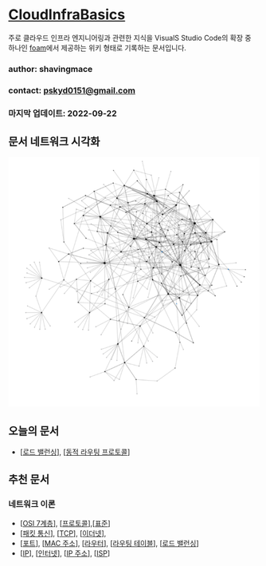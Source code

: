 # [CloudInfraBasics](https://shavingmace.github.io/CloudInfraBasics/)

주로 클라우드 인프라 엔지니어링과 관련한 지식을 VisualS Studio Code의 확장 중 하나인 [foam](https://foambubble.github.io/foam/)에서 제공하는 위키 형태로 기록하는 문서입니다. 

### author: shavingmace
### contact: pskyd0151@gmail.com
### 마지막 업데이트: 2022-09-22

## 문서 네트워크 시각화
![타이틀 이미지](./attachments/2022-09-22-16-23-16.png)

## 오늘의 문서 
- [[로드 밸런싱]], [[동적 라우팅 프로토콜]] 

## 추천 문서

### 네트워크 이론 
- [[OSI 7계층]], [[프로토콜]],[[표준]]
- [[패킷 통신]], [[TCP]], [[이더넷]], 
- [[포트]], [[MAC 주소]], [[라우터]], [[라우팅 테이블]], [[로드 밸런싱]]
- [[IP]], [[인터넷]], [[IP 주소]], [[ISP]]


[//begin]: # "Autogenerated link references for markdown compatibility"
[로드 밸런싱]: <docs/로드 밸런싱.md> "로드 밸런싱"
[동적 라우팅 프로토콜]: <docs/동적 라우팅 프로토콜.md> "동적 라우팅 프로토콜"
[OSI 7계층]: <docs/OSI 7계층.md> "OSI 7계층"
[프로토콜]: docs/프로토콜.md "프로토콜"
[표준]: docs/표준.md "표준"
[패킷 통신]: <docs/패킷 통신.md> "패킷 통신"
[TCP]: docs/TCP.md "TCP"
[이더넷]: docs/이더넷.md "이더넷"
[포트]: docs/포트.md "포트"
[MAC 주소]: <docs/MAC 주소.md> "MAC 주소"
[라우터]: docs/라우터.md "라우터"
[라우팅 테이블]: <docs/라우팅 테이블.md> "라우팅 테이블"
[로드 밸런싱]: <docs/로드 밸런싱.md> "로드 밸런싱"
[IP]: docs/IP.md "IP"
[인터넷]: docs/인터넷.md "인터넷"
[IP 주소]: <docs/IP 주소.md> "IP 주소"
[ISP]: docs/ISP.md "ISP"
[//end]: # "Autogenerated link references"